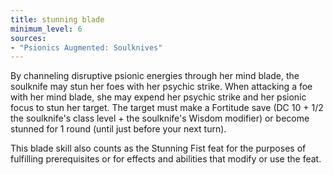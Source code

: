 ```yaml
---
title: stunning blade
minimum_level: 6
sources:
- "Psionics Augmented: Soulknives"
---
```


By channeling disruptive psionic energies through her mind blade, the soulknife may stun her foes with her psychic strike. When attacking a foe with her mind blade, she may expend her psychic strike and her psionic focus to stun her target. The target must make a Fortitude save (DC 10 + 1/2 the soulknife's class level + the soulknife's Wisdom modifier) or become stunned for 1 round (until just before your next turn).

This blade skill also counts as the Stunning Fist feat for the purposes of fulfilling prerequisites or for effects and abilities that modify or use the feat.

